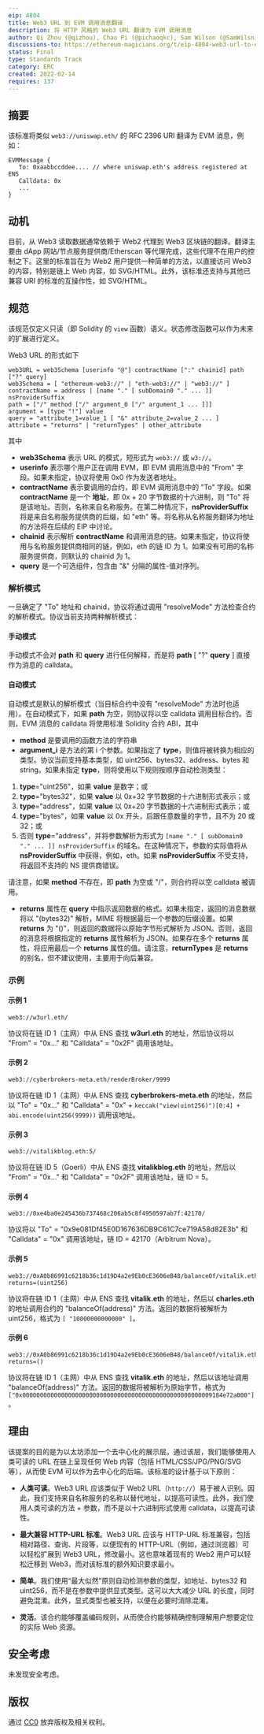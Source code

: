 ```yaml
---
eip: 4804
title: Web3 URL 到 EVM 调用消息翻译
description: 将 HTTP 风格的 Web3 URL 翻译为 EVM 调用消息
author: Qi Zhou (@qizhou), Chao Pi (@pichaoqkc), Sam Wilson (@SamWilsn)
discussions-to: https://ethereum-magicians.org/t/eip-4804-web3-url-to-evm-call-message-translation/8300
status: Final
type: Standards Track
category: ERC
created: 2022-02-14
requires: 137
---
```


## 摘要

该标准将类似 `web3://uniswap.eth/` 的 RFC 2396 URI 翻译为 EVM 消息，例如：

```
EVMMessage {
   To: 0xaabbccddee.... // where uniswap.eth's address registered at ENS
   Calldata: 0x
   ...
}
```

## 动机

目前，从 Web3 读取数据通常依赖于 Web2 代理到 Web3 区块链的翻译。翻译主要由 dApp 网站/节点服务提供商/Etherscan 等代理完成，这些代理不在用户的控制之下。这里的标准旨在为 Web2 用户提供一种简单的方法，以直接访问 Web3 的内容，特别是链上 Web 内容，如 SVG/HTML。此外，该标准还支持与其他已兼容 URI 的标准的互操作性，如 SVG/HTML。

## 规范

该规范仅定义只读（即 Solidity 的 `view` 函数）语义。状态修改函数可以作为未来的扩展进行定义。

Web3 URL 的形式如下

```
web3URL = web3Schema [userinfo "@"] contractName [":" chainid] path ["?" query]
web3Schema = [ "ethereum-web3://" | "eth-web3://" | "web3://" ]
contractName = address | [name "." [ subDomain0 "." ... ]] nsProviderSuffix
path = ["/" method ["/" argument_0 ["/" argument_1 ... ]]]
argument = [type "!"] value
query = "attribute_1=value_1 [ "&" attribute_2=value_2 ... ]
attribute = "returns" | "returnTypes" | other_attribute
```

其中

- **web3Schema** 表示 URL 的模式，短形式为 `web3://` 或 `w3://`。
- **userinfo** 表示哪个用户正在调用 EVM，即 EVM 调用消息中的 "From" 字段。如果未指定，协议将使用 0x0 作为发送者地址。
- **contractName** 表示要调用的合约，即 EVM 调用消息中的 "To" 字段。如果 **contractName** 是一个 **地址**，即 0x + 20 字节数据的十六进制，则 "To" 将是该地址。否则，名称来自名称服务。在第二种情况下，**nsProviderSuffix** 将是来自名称服务提供商的后缀，如 "eth" 等。将名称从名称服务翻译为地址的方法将在后续的 EIP 中讨论。
- **chainid** 表示解析 **contractName** 和调用消息的链。如果未指定，协议将使用与名称服务提供商相同的链，例如，eth 的链 ID 为 1。如果没有可用的名称服务提供商，则默认的 chainid 为 1。
- **query** 是一个可选组件，包含由 "&" 分隔的属性-值对序列。

### 解析模式

一旦确定了 "To" 地址和 chainid，协议将通过调用 "resolveMode" 方法检查合约的解析模式。协议当前支持两种解析模式：

#### 手动模式

手动模式不会对 **path** 和 **query** 进行任何解释，而是将 **path** [ "?" **query** ] 直接作为消息的 calldata。

#### 自动模式

自动模式是默认的解析模式（当目标合约中没有 "resolveMode" 方法时也适用）。在自动模式下，如果 **path** 为空，则协议将以空 calldata 调用目标合约。否则，EVM 消息的 calldata 将使用标准 Solidity 合约 ABI，其中

- **method** 是要调用的函数方法的字符串
- **argument_i** 是方法的第 i 个参数。如果指定了 **type**，则值将被转换为相应的类型。协议当前支持基本类型，如 uint256、bytes32、address、bytes 和 string。如果未指定 **type**，则将使用以下规则按顺序自动检测类型：

1. **type**="uint256"，如果 **value** 是数字；或
2. **type**="bytes32"，如果 **value** 以 0x+32 字节数据的十六进制形式表示；或
3. **type**="address"，如果 **value** 以 0x+20 字节数据的十六进制形式表示；或
4. **type**="bytes"，如果 **value** 以 0x 开头，后跟任意数量的字节，且不为 20 或 32；或
5. 否则 **type**="address"，并将参数解析为形式为 `[name "." [ subDomain0 "." ... ]] nsProviderSuffix` 的域名。在这种情况下，参数的实际值将从 **nsProviderSuffix** 中获得，例如，eth。如果 **nsProviderSuffix** 不受支持，将返回不支持的 NS 提供商错误。

请注意，如果 **method** 不存在，即 **path** 为空或 "/"，则合约将以空 calldata 被调用。

- **returns** 属性在 **query** 中指示返回数据的格式。如果未指定，返回的消息数据将以 "(bytes32)" 解析，MIME 将根据最后一个参数的后缀设置。如果 **returns** 为 "()"，则返回的数据将以原始字节形式解析为 JSON。否则，返回的消息将根据指定的 **returns** 属性解析为 JSON。如果存在多个 **returns** 属性，将应用最后一个 **returns** 属性的值。请注意，**returnTypes** 是 **returns** 的别名，但不建议使用，主要用于向后兼容。

### 示例

#### 示例 1

```
web3://w3url.eth/
```

协议将在链 ID 1（主网）中从 ENS 查找 **w3url.eth** 的地址，然后协议将以 "From" = "0x..." 和 "Calldata" = "0x2F" 调用该地址。

#### 示例 2

```
web3://cyberbrokers-meta.eth/renderBroker/9999
```

协议将在链 ID 1（主网）中从 ENS 查找 **cyberbrokers-meta.eth** 的地址，然后以 "To" = "0x..." 和 "Calldata" = "0x" + `keccak("view(uint256)")[0:4] + abi.encode(uint256(9999))` 调用该地址。

#### 示例 3

```
web3://vitalikblog.eth:5/
```

协议将在链 ID 5（Goerli）中从 ENS 查找 **vitalikblog.eth** 的地址，然后以 "From" = "0x..." 和 "Calldata" = "0x2F" 调用该地址，链 ID = 5。

#### 示例 4

```
web3://0xe4ba0e245436b737468c206ab5c8f4950597ab7f:42170/
```

协议将以 "To" = "0x9e081Df45E0D167636DB9C61C7ce719A58d82E3b" 和 "Calldata" = "0x" 调用该地址，链 ID = 42170（Arbitrum Nova）。

#### 示例 5

```
web3://0xA0b86991c6218b36c1d19D4a2e9Eb0cE3606eB48/balanceOf/vitalik.eth?returns=(uint256)
```

协议将在链 ID 1（主网）中从 ENS 查找 **vitalik.eth** 的地址，然后以 **charles.eth** 的地址调用合约的 "balanceOf(address)" 方法。返回的数据将被解析为 uint256，格式为 `[ "10000000000000" ]`。

#### 示例 6

```
web3://0xA0b86991c6218b36c1d19D4a2e9Eb0cE3606eB48/balanceOf/vitalik.eth?returns=()
```

协议将在链 ID 1（主网）中从 ENS 查找 **vitalik.eth** 的地址，然后以该地址调用 "balanceOf(address)" 方法。返回的数据将被解析为原始字节，格式为 `["0x000000000000000000000000000000000000000000000000000009184e72a000"]`。

## 理由

该提案的目的是为以太坊添加一个去中心化的展示层。通过该层，我们能够使用人类可读的 URL 在链上呈现任何 Web 内容（包括 HTML/CSS/JPG/PNG/SVG 等），从而使 EVM 可以作为去中心化的后端。该标准的设计基于以下原则：

- **人类可读**。Web3 URL 应该类似于 Web2 URL（`http://`）易于被人识别。因此，我们支持来自名称服务的名称以替代地址，以提高可读性。此外，我们使用人类可读的方法 + 参数，而不是以十六进制形式使用 calldata，以提高可读性。

- **最大兼容 HTTP-URL 标准**。Web3 URL 应该与 HTTP-URL 标准兼容，包括相对路径、查询、片段等，以便现有的 HTTP-URL（例如，通过浏览器）可以轻松扩展到 Web3 URL，修改最小。这也意味着现有的 Web2 用户可以轻松迁移到 Web3，而对该标准的额外知识要求最小。
- **简单**。我们使用“最大似然”原则自动检测参数的类型，如地址、bytes32 和 uint256，而不是在参数中提供显式类型。这可以大大减少 URL 的长度，同时避免混淆。此外，显式类型也被支持，以便在必要时消除混淆。

- **灵活**。该合约能够覆盖编码规则，从而使合约能够精确控制理解用户想要定位的实际 Web 资源。

## 安全考虑

未发现安全考虑。

## 版权

通过 [CC0](../LICENSE.md) 放弃版权及相关权利。